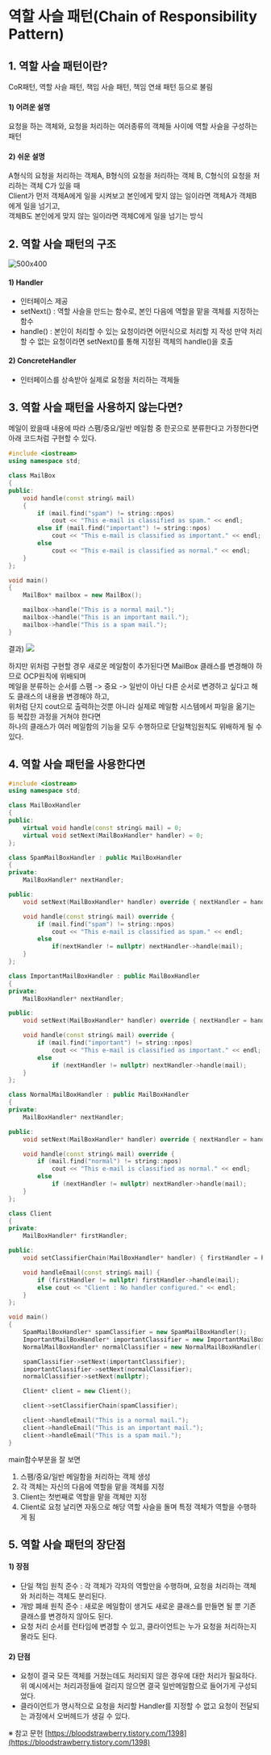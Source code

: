 # 역할 사슬 패턴(Chain of Responsibility Pattern)


## 1. 역할 사슬 패턴이란?

CoR패턴, 역할 사슬 패턴, 책임 사슬 패턴, 책임 연쇄 패턴 등으로 불림

#### 1) 어려운 설명
요청을 하는 객체와, 요청을 처리하는 여러종류의 객체들 사이에 역할 사슬을 구성하는 패턴

#### 2) 쉬운 설명
A형식의 요청을 처리하는 객체A, B형식의 요청을 처리하는 객체 B, C형식의 요청을 처리하는 객체 C가 있을 때  
Client가 먼저 객체A에게 일을 시켜보고 본인에게 맞지 않는 일이라면 객체A가 객체B에게 일을 넘기고,  
객체B도 본인에게 맞지 않는 일이라면 객체C에게 일을 넘기는 방식


## 2. 역할 사슬 패턴의 구조

![500x400](https://blog.kakaocdn.net/dn/dtseKw/btsHnfA7TSe/VxLw2ArcaRQVmf4EwgilF0/img.png)
#### 1) Handler
- 인터페이스 제공
- setNext() : 역할 사슬을 만드는 함수로, 본인 다음에 역할을 맡을 객체를 지정하는 함수
- handle() : 본인이 처리할 수 있는 요청이라면 어떤식으로 처리할 지 작성
		 만약 처리할 수 없는 요청이라면 setNext()를 통해 지정된 객체의 handle()을 호출

#### 2) ConcreteHandler
- 인터페이스를 상속받아 실제로 요청을 처리하는 객체들


## 3. 역할 사슬 패턴을 사용하지 않는다면?

메일이 왔을때 내용에 따라 스팸/중요/일반 메일함 중 한곳으로 분류한다고 가정한다면 아래 코드처럼 구현할 수 있다.
```C++
#include <iostream>
using namespace std;

class MailBox
{
public:
	void handle(const string& mail)
	{
		if (mail.find("spam") != string::npos)
			cout << "This e-mail is classified as spam." << endl;
		else if (mail.find("important") != string::npos)
			cout << "This e-mail is classified as important." << endl;
		else
			cout << "This e-mail is classified as normal." << endl;
	}
};

void main()
{
	MailBox* mailbox = new MailBox();

	mailbox->handle("This is a normal mail.");
	mailbox->handle("This is an important mail.");
	mailbox->handle("This is a spam mail.");
}
```

결과)
![](https://blog.kakaocdn.net/dn/pRISs/btsHodih1mQ/fym4RKsKcDVmpxTPkK9Ra0/img.png)

하지만 위처럼 구현할 경우 새로운 메일함이 추가된다면 MailBox 클래스를 변경해야 하므로 OCP원칙에 위배되며  
메일을 분류하는 순서를 스팸 -> 중요 -> 일반이 아닌 다른 순서로 변경하고 싶다고 해도 클래스의 내용을 변경해야 하고,  
위처럼 단지 cout으로 출력하는것뿐 아니라 실제로 메일함 시스템에서 파일을 옮기는 등 복잡한 과정을 거쳐야 한다면  
하나의 클래스가 여러 메일함의 기능을 모두 수행하므로 단일책임원칙도 위배하게 될 수 있다.  


## 4. 역할 사슬 패턴을 사용한다면
```C++
#include <iostream>
using namespace std;

class MailBoxHandler
{
public:
	virtual void handle(const string& mail) = 0;
	virtual void setNext(MailBoxHandler* handler) = 0;
};

class SpamMailBoxHandler : public MailBoxHandler
{
private:
	MailBoxHandler* nextHandler;

public:
	void setNext(MailBoxHandler* handler) override { nextHandler = handler; }

	void handle(const string& mail) override {
		if (mail.find("spam") != string::npos)
			cout << "This e-mail is classified as spam." << endl;
		else
			if(nextHandler != nullptr) nextHandler->handle(mail);
	}
};

class ImportantMailBoxHandler : public MailBoxHandler
{
private:
	MailBoxHandler* nextHandler;

public:
	void setNext(MailBoxHandler* handler) override { nextHandler = handler; }

	void handle(const string& mail) override {
		if (mail.find("important") != string::npos)
			cout << "This e-mail is classified as important." << endl;
		else
			if (nextHandler != nullptr) nextHandler->handle(mail);
	}
};

class NormalMailBoxHandler : public MailBoxHandler
{
private:
	MailBoxHandler* nextHandler;

public:
	void setNext(MailBoxHandler* handler) override { nextHandler = handler; }

	void handle(const string& mail) override {
		if (mail.find("normal") != string::npos)
			cout << "This e-mail is classified as normal." << endl;
		else
			if (nextHandler != nullptr) nextHandler->handle(mail);
	}
};

class Client
{
private:
	MailBoxHandler* firstHandler;

public:
	void setClassifierChain(MailBoxHandler* handler) { firstHandler = handler; }

	void handleEmail(const string& mail) {
		if (firstHandler != nullptr) firstHandler->handle(mail);
		else cout << "Client : No handler configured." << endl;
	}
};

void main()
{
	SpamMailBoxHandler* spamClassifier = new SpamMailBoxHandler();
	ImportantMailBoxHandler* importantClassifier = new ImportantMailBoxHandler();
	NormalMailBoxHandler* normalClassifier = new NormalMailBoxHandler();

	spamClassifier->setNext(importantClassifier);
	importantClassifier->setNext(normalClassifier);
	normalClassifier->setNext(nullptr);

	Client* client = new Client();

	client->setClassifierChain(spamClassifier);

	client->handleEmail("This is a normal mail.");
	client->handleEmail("This is an important mail.");
	client->handleEmail("This is a spam mail.");
}
```
main함수부분을 잘 보면
1) 스팸/중요/일반 메일함을 처리하는 객체 생성
2) 각 객체는 자신의 다음에 역할을 맡을 객체를 지정
3) Client는 첫번째로 역할을 맡을 객체만 지정
4) Client로 요청 날리면 자동으로 해당 역할 사슬을 돌며 특정 객체가 역할을 수행하게 됨


## 5. 역할 사슬 패턴의 장단점

#### 1) 장점
- 단일 책임 원칙 준수 : 각 객체가 각자의 역할만을 수행하며, 요청을 처리하는 객체와 처리하는 객체도 분리된다.
- 개방 폐쇄 원칙 준수 : 새로운 메일함이 생겨도 새로운 클래스를 만들면 될 뿐 기존 클래스를 변경하지 않아도 된다.
- 요청 처리 순서를 런타임에 변경할 수 있고, 클라이언트는 누가 요청을 처리하는지 몰라도 된다.

#### 2) 단점
- 요청이 결국 모든 객체를 거쳤는데도 처리되지 않은 경우에 대한 처리가 필요하다.  
	위 예시에서는 처리과정들에 걸리지 않으면 결국 일반메일함으로 들어가게 구성되었다.
- 클라이언트가 명시적으로 요청을 처리할 Handler를 지정할 수 없고 요청이 전달되는 과정에서 오버헤드가 생길 수 있다.






※ 참고 문헌
[https://bloodstrawberry.tistory.com/1398](https://bloodstrawberry.tistory.com/1398)